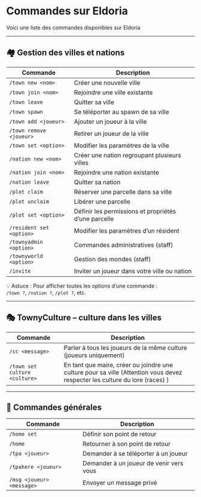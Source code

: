 # Commandes sur Eldoria

Voici une liste des commandes disponibles sur Eldoria

---

## 🏘️ Gestion des villes et nations

| Commande | Description |
|----------|-------------|
| `/town new <nom>` | Créer une nouvelle ville |
| `/town join <nom>` | Rejoindre une ville existante |
| `/town leave` | Quitter sa ville |
| `/town spawn` | Se téléporter au spawn de sa ville |
| `/town add <joueur>` | Ajouter un joueur à la ville |
| `/town remove <joueur>` | Retirer un joueur de la ville |
| `/town set <option>` | Modifier les paramètres de la ville |
| `/nation new <nom>` | Créer une nation regroupant plusieurs villes |
| `/nation join <nom>` | Rejoindre une nation existante |
| `/nation leave` | Quitter sa nation |
| `/plot claim` | Réserver une parcelle dans sa ville |
| `/plot unclaim` | Libérer une parcelle |
| `/plot set <option>` | Définir les permissions et propriétés d’une parcelle |
| `/resident set <option>` | Modifier les paramètres d’un résident |
| `/townyadmin <option>` | Commandes administratives (staff) |
| `/townyworld <option>` | Gestion des mondes (staff) |
| `/invite` | Inviter un joueur dans votre ville ou nation |

💡 Astuce : Pour afficher toutes les options d’une commande :  
```/town ?```, ```/nation ?```, ```/plot ?```, etc.

---

## 🎭 TownyCulture –  culture dans les villes

| Commande | Description |
|----------|-------------|
| `/cc <message>` | Parler à tous les joueurs de la même culture (joueurs uniquement) |
| `/town set culture <culture>` | En tant que maire, créer ou joindre une culture pour sa ville (Attention vous devez respecter les culture du lore (races) )

---

## 🧙 Commandes générales 

| Commande | Description |
|----------|-------------|
| `/home set` | Définir son point de retour |
| `/home` | Retourner à son point de retour |
| `/tpa <joueur>` | Demander à se téléporter à un joueur |
| `/tpahere <joueur>` | Demander à un joueur de venir vers vous |
| `/msg <joueur> <message>` | Envoyer un message privé |
